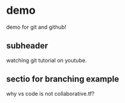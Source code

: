 # demo

demo for git and github!

## subheader

watching git tutorial on youtube.

## sectio for branching example

why vs code is not collaborative.tf?